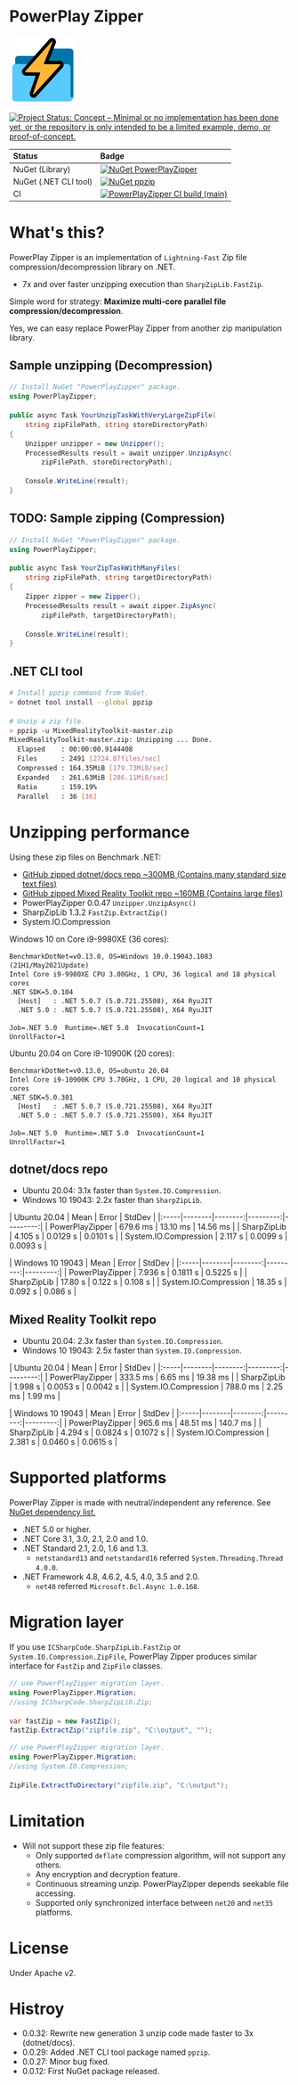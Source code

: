 # PowerPlay Zipper

![PowerPlay Zipper](Images/PowerPlayZipper.120.png)

[![Project Status: Concept – Minimal or no implementation has been done yet, or the repository is only intended to be a limited example, demo, or proof-of-concept.](https://www.repostatus.org/badges/latest/concept.svg)](https://www.repostatus.org/#concept)

|Status|Badge|
|:---|:---|
|NuGet (Library)|[![NuGet PowerPlayZipper](https://img.shields.io/nuget/v/PowerPlayZipper.svg?style=flat)](https://www.nuget.org/packages/PowerPlayZipper)|
|NuGet (.NET CLI tool)|[![NuGet ppzip](https://img.shields.io/nuget/v/ppzip.svg?style=flat)](https://www.nuget.org/packages/ppzip)|
|CI|[![PowerPlayZipper CI build (main)](https://github.com/kekyo/PowerPlayZipper/workflows/.NET/badge.svg?branch=main)](https://github.com/kekyo/PowerPlayZipper/actions)|

# What's this?

PowerPlay Zipper is an implementation of `Lightning-Fast` Zip file compression/decompression library on .NET.

* 7x and over faster unzipping execution than `SharpZipLib.FastZip`.

Simple word for strategy: **Maximize multi-core parallel file compression/decompression**.

Yes, we can easy replace PowerPlay Zipper from another zip manipulation library.

## Sample unzipping (Decompression)

```csharp
// Install NuGet "PowerPlayZipper" package.
using PowerPlayZipper;

public async Task YourUnzipTaskWithVeryLargeZipFile(
    string zipFilePath, string storeDirectoryPath)
{
    Unzipper unzipper = new Unzipper();
    ProcessedResults result = await unzipper.UnzipAsync(
        zipFilePath, storeDirectoryPath);

    Console.WriteLine(result);
}
```

## TODO: Sample zipping (Compression)

```csharp
// Install NuGet "PowerPlayZipper" package.
using PowerPlayZipper;

public async Task YourZipTaskWithManyFiles(
    string zipFilePath, string targetDirectoryPath)
{
    Zipper zipper = new Zipper();
    ProcessedResults result = await zipper.ZipAsync(
        zipFilePath, targetDirectoryPath);

    Console.WriteLine(result);
}
```

## .NET CLI tool

```sh
# Install ppzip command from NuGet.
> dotnet tool install --global ppzip

# Unzip a zip file.
> ppzip -u MixedRealityToolkit-master.zip
MixedRealityToolkit-master.zip: Unzipping ... Done.
  Elapsed    : 00:00:00.9144408
  Files      : 2491 [2724.07files/sec]
  Compressed : 164.35MiB [179.73MiB/sec]
  Expanded   : 261.63MiB [286.11MiB/sec]
  Ratio      : 159.19%
  Parallel   : 36 [36]
```

# Unzipping performance

Using these zip files on Benchmark .NET:

* [GitHub zipped dotnet/docs repo ~300MB (Contains many standard size text files)](https://github.com/dotnet/docs/archive/7814398e1e1b5bd7262f1932b743e9a30caef2c5.zip)
* [GitHub zipped Mixed Reality Toolkit repo ~160MB (Contains large files)](https://github.com/microsoft/MixedRealityToolkit/archive/b63b40b9a4bd4e350f35986d450dd5393c6e58a0.zip)
* PowerPlayZipper 0.0.47 `Unzipper.UnzipAsync()`
* SharpZipLib 1.3.2 `FastZip.ExtractZip()`
* System.IO.Compression 

Windows 10 on Core i9-9980XE (36 cores):

```
BenchmarkDotNet=v0.13.0, OS=Windows 10.0.19043.1083 (21H1/May2021Update)
Intel Core i9-9980XE CPU 3.00GHz, 1 CPU, 36 logical and 18 physical cores
.NET SDK=5.0.104
  [Host]   : .NET 5.0.7 (5.0.721.25508), X64 RyuJIT
  .NET 5.0 : .NET 5.0.7 (5.0.721.25508), X64 RyuJIT

Job=.NET 5.0  Runtime=.NET 5.0  InvocationCount=1  
UnrollFactor=1  
```

Ubuntu 20.04 on Core i9-10900K (20 cores):

```
BenchmarkDotNet=v0.13.0, OS=ubuntu 20.04
Intel Core i9-10900K CPU 3.70GHz, 1 CPU, 20 logical and 10 physical cores
.NET SDK=5.0.301
  [Host]   : .NET 5.0.7 (5.0.721.25508), X64 RyuJIT
  .NET 5.0 : .NET 5.0.7 (5.0.721.25508), X64 RyuJIT

Job=.NET 5.0  Runtime=.NET 5.0  InvocationCount=1  
UnrollFactor=1  
```

## dotnet/docs repo

* Ubuntu 20.04: 3.1x faster than `System.IO.Compression`.
* Windows 10 19043: 2.2x faster than `SharpZipLib`.

| Ubuntu 20.04 |  Mean | Error | StdDev |
|:-----|--------|--------:|---------:|---------:|
| PowerPlayZipper | 679.6 ms | 13.10 ms | 14.56 ms |
| SharpZipLib | 4.105 s | 0.0129 s | 0.0101 s |
| System.IO.Compression | 2.117 s | 0.0099 s | 0.0093 s |

| Windows 10 19043 | Mean | Error | StdDev |
|:-----|--------|--------:|---------:|---------:|
| PowerPlayZipper | 7.936 s | 0.1811 s | 0.5225 s |
| SharpZipLib | 17.80 s | 0.122 s | 0.108 s |
| System.IO.Compression | 18.35 s | 0.092 s | 0.086 s |

## Mixed Reality Toolkit repo

* Ubuntu 20.04: 2.3x faster than `System.IO.Compression`.
* Windows 10 19043: 2.5x faster than `System.IO.Compression`.

| Ubuntu 20.04 | Mean | Error | StdDev |
|:-----|--------|--------:|---------:|---------:|
| PowerPlayZipper | 333.5 ms | 6.65 ms | 19.38 ms |
| SharpZipLib | 1.998 s | 0.0053 s | 0.0042 s |
| System.IO.Compression | 788.0 ms | 2.25 ms | 1.99 ms |

| Windows 10 19043 | Mean | Error | StdDev |
|:-----|--------|--------:|---------:|---------:|
| PowerPlayZipper | 965.6 ms | 48.51 ms | 140.7 ms |
| SharpZipLib | 4.294 s | 0.0824 s | 0.1072 s |
| System.IO.Compression | 2.381 s | 0.0460 s | 0.0615 s |

# Supported platforms

PowerPlay Zipper is made with neutral/independent any reference. See [NuGet dependency list.](https://www.nuget.org/packages/PowerPlayZipper)

* .NET 5.0 or higher.
* .NET Core 3.1, 3.0, 2.1, 2.0 and 1.0.
* .NET Standard 2.1, 2.0, 1.6 and 1.3.
  * `netstandard13` and `netstandard16` referred `System.Threading.Thread 4.0.0`.
* .NET Framework 4.8, 4.6.2, 4.5, 4.0, 3.5 and 2.0.
  * `net40` referred `Microsoft.Bcl.Async 1.0.168`.

# Migration layer

If you use `ICSharpCode.SharpZipLib.FastZip` or `System.IO.Compression.ZipFile`,
PowerPlay Zipper produces similar interface for `FastZip` and `ZipFile` classes.

```csharp
// use PowerPlayZipper migration layer.
using PowerPlayZipper.Migration;
//using ICSharpCode.SharpZipLib.Zip;

var fastZip = new FastZip();
fastZip.ExtractZip("zipfile.zip", "C:\output", "");
```

```csharp
// use PowerPlayZipper migration layer.
using PowerPlayZipper.Migration;
//using System.IO.Compression;

ZipFile.ExtractToDirectory("zipfile.zip", "C:\output");
```

# Limitation

* Will not support these zip file features:
  * Only supported `deflate` compression algorithm, will not support any others.
  * Any encryption and decryption feature.
  * Continuous streaming unzip. PowerPlayZipper depends seekable file accessing.
  * Supported only synchronized interface between `net20` and `net35` platforms.

# License

Under Apache v2.

# Histroy

* 0.0.32: Rewrite new generation 3 unzip code made faster to 3x (dotnet/docs).
* 0.0.29: Added .NET CLI tool package named `ppzip`.
* 0.0.27: Minor bug fixed.
* 0.0.12: First NuGet package released.
